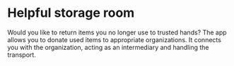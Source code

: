 # Helpful storage room
Would you like to return items you no longer use to trusted hands?
The app allows you to donate used items to appropriate organizations.
It connects you with the organization, acting as an intermediary and handling the transport. 
